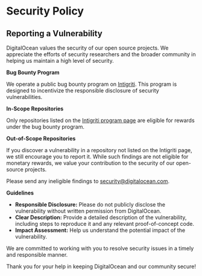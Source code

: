 # Security Policy

## Reporting a Vulnerability

DigitalOcean values the security of our open source projects. We appreciate the efforts of security researchers and the broader community in helping us maintain a high level of security.

**Bug Bounty Program**

We operate a public bug bounty program on [Intigriti](https://app.intigriti.com/programs/digitalocean/digitalocean/detail). This program is designed to incentivize the responsible disclosure of security vulnerabilities.

**In-Scope Repositories**

Only repositories listed on the [Intigriti program page](https://app.intigriti.com/programs/digitalocean/digitalocean/detail) are eligible for rewards under the bug bounty program.

**Out-of-Scope Repositories**

If you discover a vulnerability in a repository not listed on the Intigriti page, we still encourage you to report it. While such findings are not eligible for monetary rewards, we value your contribution to the security of our open-source projects. 

Please send any ineligible findings to [security@digitalocean.com](mailto:security@digitalocean.com).

**Guidelines**

* **Responsible Disclosure:** Please do not publicly disclose the vulnerability without written permission from DigitalOcean.
* **Clear Description:** Provide a detailed description of the vulnerability, including steps to reproduce it and any relevant proof-of-concept code.
* **Impact Assessment:** Help us understand the potential impact of the vulnerability.

We are committed to working with you to resolve security issues in a timely and responsible manner.

Thank you for your help in keeping DigitalOcean and our community secure!
